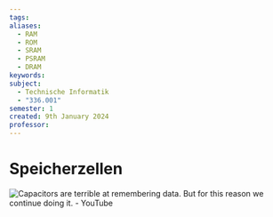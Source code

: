 ```yaml
---
tags: 
aliases:
  - RAM
  - ROM
  - SRAM
  - PSRAM
  - DRAM
keywords: 
subject:
  - Technische Informatik
  - "336.001"
semester: 1
created: 9th January 2024
professor:
---
```

 

# Speicherzellen

![Capacitors are terrible at remembering data. But for this reason we continue doing it. - YouTube](https://www.youtube.com/watch?v=7WnbIeMgWYA)